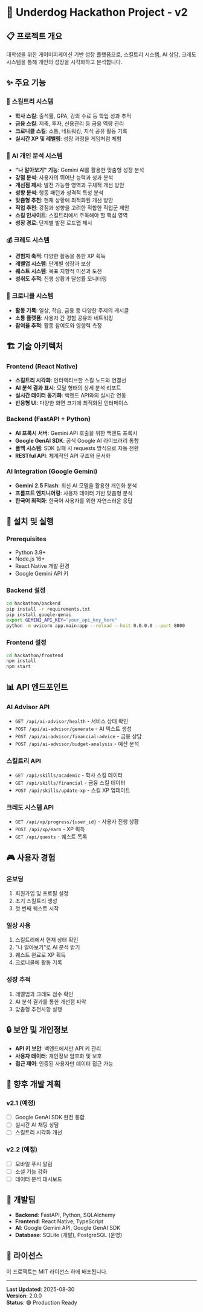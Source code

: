 # 🚀 Underdog Hackathon Project - v2

## 📋 프로젝트 개요

대학생을 위한 게이미피케이션 기반 성장 플랫폼으로, 스킬트리 시스템, AI 상담, 크레도 시스템을 통해 개인의 성장을 시각화하고 분석합니다.

## ✨ 주요 기능

### 🎯 **스킬트리 시스템**
- **학사 스킬**: 출석률, GPA, 강의 수료 등 학업 성과 추적
- **금융 스킬**: 저축, 투자, 신용관리 등 금융 역량 관리
- **크로니클 스킬**: 소통, 네트워킹, 지식 공유 활동 기록
- **실시간 XP 및 레벨링**: 성장 과정을 게임처럼 체험

### 🤖 **AI 개인 분석 시스템**
- **"나 알아보기" 기능**: Gemini AI를 활용한 맞춤형 성장 분석
- **강점 분석**: 사용자의 뛰어난 능력과 성과 분석
- **개선점 제시**: 발전 가능한 영역과 구체적 개선 방안
- **성향 분석**: 행동 패턴과 성격적 특성 분석
- **맞춤형 추천**: 현재 상황에 최적화된 개선 방안
- **직업 추천**: 강점과 성향을 고려한 적합한 직업군 제안
- **스킬 인사이트**: 스킬트리에서 주목해야 할 핵심 영역
- **성장 경로**: 단계별 발전 로드맵 제시

### 💰 **크레도 시스템**
- **경험치 축적**: 다양한 활동을 통한 XP 획득
- **레벨업 시스템**: 단계별 성장과 보상
- **퀘스트 시스템**: 목표 지향적 미션과 도전
- **성취도 추적**: 진행 상황과 달성률 모니터링

### 📱 **크로니클 시스템**
- **활동 기록**: 일상, 학습, 금융 등 다양한 주제의 게시글
- **소통 플랫폼**: 사용자 간 경험 공유와 네트워킹
- **참여율 추적**: 활동 참여도와 영향력 측정

## 🏗️ **기술 아키텍처**

### **Frontend (React Native)**
- **스킬트리 시각화**: 인터랙티브한 스킬 노드와 연결선
- **AI 분석 결과 표시**: 모달 형태의 상세 분석 리포트
- **실시간 데이터 동기화**: 백엔드 API와의 실시간 연동
- **반응형 UI**: 다양한 화면 크기에 최적화된 인터페이스

### **Backend (FastAPI + Python)**
- **AI 프록시 서버**: Gemini API 호출을 위한 백엔드 프록시
- **Google GenAI SDK**: 공식 Google AI 라이브러리 통합
- **폴백 시스템**: SDK 실패 시 requests 방식으로 자동 전환
- **RESTful API**: 체계적인 API 구조와 문서화

### **AI Integration (Google Gemini)**
- **Gemini 2.5 Flash**: 최신 AI 모델을 활용한 개인화 분석
- **프롬프트 엔지니어링**: 사용자 데이터 기반 맞춤형 분석
- **한국어 최적화**: 한국어 사용자를 위한 자연스러운 응답

## 🔧 **설치 및 실행**

### **Prerequisites**
- Python 3.9+
- Node.js 16+
- React Native 개발 환경
- Google Gemini API 키

### **Backend 설정**
```bash
cd hackathon/backend
pip install -r requirements.txt
pip install google-genai
export GEMINI_API_KEY="your_api_key_here"
python -m uvicorn app.main:app --reload --host 0.0.0.0 --port 8000
```

### **Frontend 설정**
```bash
cd hackathon/frontend
npm install
npm start
```

## 📊 **API 엔드포인트**

### **AI Advisor API**
- `GET /api/ai-advisor/health` - 서비스 상태 확인
- `POST /api/ai-advisor/generate` - AI 텍스트 생성
- `POST /api/ai-advisor/financial-advice` - 금융 상담
- `POST /api/ai-advisor/budget-analysis` - 예산 분석

### **스킬트리 API**
- `GET /api/skills/academic` - 학사 스킬 데이터
- `GET /api/skills/financial` - 금융 스킬 데이터
- `POST /api/skills/update-xp` - 스킬 XP 업데이트

### **크레도 시스템 API**
- `GET /api/xp/progress/{user_id}` - 사용자 진행 상황
- `POST /api/xp/earn` - XP 획득
- `GET /api/quests` - 퀘스트 목록

## 🎮 **사용자 경험**

### **온보딩**
1. 회원가입 및 프로필 설정
2. 초기 스킬트리 생성
3. 첫 번째 퀘스트 시작

### **일상 사용**
1. 스킬트리에서 현재 상태 확인
2. "나 알아보기"로 AI 분석 받기
3. 퀘스트 완료로 XP 획득
4. 크로니클에 활동 기록

### **성장 추적**
1. 레벨업과 크레도 점수 확인
2. AI 분석 결과를 통한 개선점 파악
3. 맞춤형 추천사항 실행

## 🔒 **보안 및 개인정보**

- **API 키 보안**: 백엔드에서만 API 키 관리
- **사용자 데이터**: 개인정보 암호화 및 보호
- **접근 제어**: 인증된 사용자만 데이터 접근 가능

## 🚀 **향후 개발 계획**

### **v2.1 (예정)**
- [ ] Google GenAI SDK 완전 통합
- [ ] 실시간 AI 채팅 상담
- [ ] 스킬트리 시각화 개선

### **v2.2 (예정)**
- [ ] 모바일 푸시 알림
- [ ] 소셜 기능 강화
- [ ] 데이터 분석 대시보드

## 👥 **개발팀**

- **Backend**: FastAPI, Python, SQLAlchemy
- **Frontend**: React Native, TypeScript
- **AI**: Google Gemini API, Google GenAI SDK
- **Database**: SQLite (개발), PostgreSQL (운영)

## 📄 **라이선스**

이 프로젝트는 MIT 라이선스 하에 배포됩니다.

---

**Last Updated**: 2025-08-30  
**Version**: 2.0.0  
**Status**: 🟢 Production Ready
